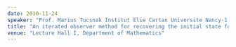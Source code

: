 ```yaml
---
date: 2010-11-24
speaker: "Prof. Marius Tucsnak Institut Elie Cartan Universite Nancy-1 France"
title: "An iterated observer method for recovering the initial state for a class of PDE's"
venue: "Lecture Hall I, Department of Mathematics"
---
```


